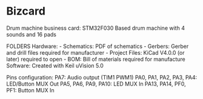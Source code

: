 # Bizcard
Drum machine business card: STM32F030 Based drum machine with 4 sounds and 16 pads

FOLDERS
Hardware:
	- Schematics: PDF of schematics
	- Gerbers: Gerber and drill files required for manufacturer
	- Project Files: KiCad V4.0.0 (or later) required to open
	- BOM: Bill of materials required for manufacture
Software: Created with Keil uVision 5.0

Pins configuration:
PA7: Audio output (TIM1 PWM1)
PA0, PA1, PA2, PA3, PA4: LED/Button MUX Out
PA5, PA6, PA9, PA10: LED MUX In
PA13, PA14, PF0, PF1: Button MUX In